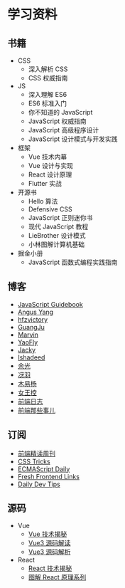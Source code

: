 # 学习资料

## 书籍

- CSS
  - 深入解析 CSS
  - CSS 权威指南
- JS
  - 深入理解 ES6
  - ES6 标准入门  
  - 你不知道的 JavaScript
  - JavaScript 权威指南
  - JavaScript 高级程序设计
  - JavaScript 设计模式与开发实践
- 框架
  - Vue 技术内幕
  - Vue 设计与实现
  - React 设计原理
  - Flutter 实战
- 开源书
  - Hello 算法
  - Defensive CSS
  - JavaScript 正则迷你书
  - 现代 JavaScript 教程
  - LieBrother 设计模式
  - 小林图解计算机基础
- 掘金小册
  - JavaScript 函数式编程实践指南

## 博客

- [JavaScript Guidebook](https://tsejx.github.io/javascript-guidebook/)
- [Angus Yang](https://www.imyangyong.com/blog/categories/)
- [hfzvictory](http://file.jing999.cn/)
- [GuangJu](https://zguangju.github.io/)
- [Marvin](https://canyuegongzi.github.io/)
- [YaoFly](https://github.com/yaofly2012/note/issues)
- [Jacky](https://github.com/Jacky-Summer/personal-blog)
- [Ishadeed](https://ishadeed.com/)
- [余光](https://webbj97.github.io/summary/blog/)
- [冴羽](https://github.com/mqyqingfeng/Blog)
- [木易杨](https://muyiy.cn/)
- [女王控](https://blog.towavephone.com/)
- [前端日志](https://mengsixing.github.io/)
- [前端那些事儿](https://jonny-wei.github.io/blog/)

## 订阅

- [前端精读周刊](https://github.com/ascoders/weekly)
- [CSS Tricks](https://css-tricks.com/)
- [ECMAScript Daily](https://ecmascript-daily.github.io/)
- [Fresh Frontend Links](https://frontender-ua.medium.com/)
- [Daily Dev Tips](https://daily-dev-tips.com/)

## 源码

- Vue
  - [Vue 技术揭秘](https://ustbhuangyi.github.io/vue-analysis/)
  - [Vue3 源码解读](https://wjchumble.github.io/explain-vue3/)
  - [Vue3 源码解析](https://diy4869.github.io/vue-next-analysis/)
- React
  - [React 技术揭秘](https://react.iamkasong.com/)
  - [图解 React 原理系列](https://7kms.github.io/react-illustration-series/)
